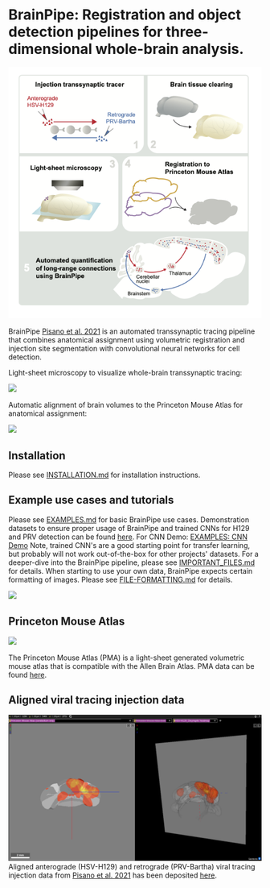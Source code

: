 # BrainPipe: Registration and object detection pipelines for three-dimensional whole-brain analysis.

![plot](./static/SW_GrAbstr_STAR_1n.png)

BrainPipe [Pisano et al. 2021](https://www.cell.com/cell-reports/pdf/S2211-1247(21)01170-0.pdf>) is an automated transsynaptic tracing pipeline that combines anatomical assignment using volumetric registration and injection site segmentation with convolutional neural networks for cell detection.

Light-sheet microscopy to visualize whole-brain transsynaptic tracing:

![](./static/ClearingVideo_med.gif)

Automatic alignment of brain volumes to the Princeton Mouse Atlas for anatomical assignment:

![](./static/registration_med.gif)

## Installation
Please see [INSTALLATION.md](INSTALLATION.md) for installation instructions.

## Example use cases and tutorials
Please see [EXAMPLES.md](EXAMPLES.md) for basic BrainPipe use cases.
Demonstration datasets to ensure proper usage of BrainPipe and trained CNNs for H129 and PRV detection can be found [here](https://lightsheetatlas.pni.princeton.edu/public/brainpipe_demo_datasets/).
For CNN Demo: [EXAMPLES: CNN Demo](EXAMPLES.md#cnn-demo) Note, trained CNN's are a good starting point for transfer learning, but probably will not work out-of-the-box for other projects' datasets. For a deeper-dive into the BrainPipe pipeline, please see [IMPORTANT_FILES.md](IMPORTANT_FILES.md) for details. When starting to use your own data, BrainPipe expects certain formatting of images. Please see [FILE-FORMATTING.md](FILE-FORMATTING.md) for details.

![](./static/CNN_med.gif)

## Princeton Mouse Atlas

![](./static/PMA.gif)

The Princeton Mouse Atlas (PMA) is a light-sheet generated volumetric mouse atlas that is compatible with the Allen Brain Atlas. PMA data can be found [here](https://brainmaps.princeton.edu/2020/09/princeton-mouse-brain-atlas-links/).

## Aligned viral tracing injection data
![plot](/static/neuroglancer_injectionsite.png)
Aligned anterograde (HSV-H129) and retrograde (PRV-Bartha) viral tracing injection data from [Pisano et al. 2021](https://www.cell.com/cell-reports/pdf/S2211-1247(21)01170-0.pdf>) has been deposited [here](https://brainmaps.princeton.edu/2021/05/pisano_viral_tracing_injections/).
